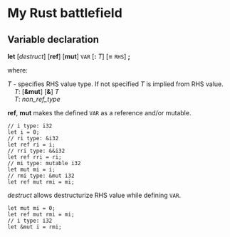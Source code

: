# My Rust battlefield

## Variable declaration

**let** [*destruct*] [**ref**] [**mut**] `VAR` [**:** *T*] [**=** `RHS`] **;**

where:

*T* - specifies RHS value type. If not specified *T* is implied from RHS value.<br>
&nbsp;&nbsp;&nbsp;&nbsp;*T*: [**&mut**] [**&**] *T*<br>
&nbsp;&nbsp;&nbsp;&nbsp;*T*: *non_ref_type*

**ref**, **mut** makes the defined `VAR` as a reference and/or mutable.

```
// i type: i32
let i = 0;
// ri type: &i32
let ref ri = i;
// rri type: &&i32
let ref rri = ri;
// mi type: mutable i32
let mut mi = i;
// rmi type: &mut i32
let ref mut rmi = mi;
```

*destruct* allows destructurize RHS value while defining `VAR`.

```
let mut mi = 0;
let ref mut rmi = mi;
// i type: i32
let &mut i = rmi;
```
